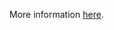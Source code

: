 More information [here](https://docs.bridgecrew.io/docs/ensure-run-commands-are-not-vulnerable-to-shell-injection-1).
